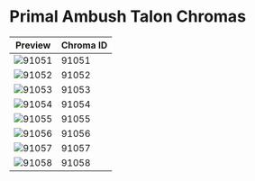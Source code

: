 # Primal Ambush Talon Chromas

| Preview | Chroma ID |
|---------|-----------|
| ![91051](https://raw.communitydragon.org/latest/plugins/rcp-be-lol-game-data/global/default/v1/champion-chroma-images/91/91051.png) | 91051 |
| ![91052](https://raw.communitydragon.org/latest/plugins/rcp-be-lol-game-data/global/default/v1/champion-chroma-images/91/91052.png) | 91052 |
| ![91053](https://raw.communitydragon.org/latest/plugins/rcp-be-lol-game-data/global/default/v1/champion-chroma-images/91/91053.png) | 91053 |
| ![91054](https://raw.communitydragon.org/latest/plugins/rcp-be-lol-game-data/global/default/v1/champion-chroma-images/91/91054.png) | 91054 |
| ![91055](https://raw.communitydragon.org/latest/plugins/rcp-be-lol-game-data/global/default/v1/champion-chroma-images/91/91055.png) | 91055 |
| ![91056](https://raw.communitydragon.org/latest/plugins/rcp-be-lol-game-data/global/default/v1/champion-chroma-images/91/91056.png) | 91056 |
| ![91057](https://raw.communitydragon.org/latest/plugins/rcp-be-lol-game-data/global/default/v1/champion-chroma-images/91/91057.png) | 91057 |
| ![91058](https://raw.communitydragon.org/latest/plugins/rcp-be-lol-game-data/global/default/v1/champion-chroma-images/91/91058.png) | 91058 |